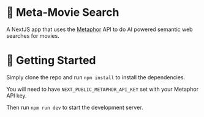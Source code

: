 # 🎥 Meta-Movie Search
A NextJS app that uses the [Metaphor](https://platform.metaphor.systems/) API to do AI powered semantic web searches for movies.

# 🚀 Getting Started
Simply clone the repo and run `npm install` to install the dependencies.

You will need to have `NEXT_PUBLIC_METAPHOR_API_KEY` set with your Metaphor API key.

Then run `npm run dev` to start the development server.
